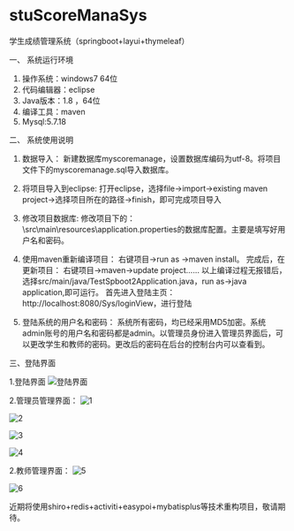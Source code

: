 # stuScoreManaSys
学生成绩管理系统（springboot+layui+thymeleaf）


一、	系统运行环境
1.	操作系统：windows7 64位
2.	代码编辑器：eclipse 
3.	Java版本：1.8 ，64位
4.	编译工具：maven
5.	Mysql:5.7.18

二、	系统使用说明
1.	数据导入：
新建数据库myscoremanage，设置数据库编码为utf-8。将项目文件下的myscoremanage.sql导入数据库。

2.	将项目导入到eclipse:
打开eclipse，选择file->import->existing maven project->选择项目所在的路径->finish，即可完成项目导入

3.	修改项目数据库:
修改项目下的：\src\main\resources\application.properties的数据库配置。主要是填写好用户名和密码。
 

4.	使用maven重新编译项目：
右键项目->run as ->maven install。
完成后，在更新项目：
右键项目->maven->update project……
以上编译过程无报错后，选择src/main/java/TestSpboot2Application.java，run as->java application,即可运行。
首先进入登陆主页：http://localhost:8080/Sys/loginView，进行登陆

5.	登陆系统的用户名和密码：
系统所有密码，均已经采用MD5加密。系统admin账号的用户名和密码都是admin。以管理员身份进入管理员界面后，可以更改学生和教师的密码。更改后的密码在后台的控制台内可以查看到。


三、登陆界面

1.登陆界面
![登陆界面](https://github.com/wonderfulMorty/stuScoreManaSys/blob/master/run_img/Snipaste_2019-05-27_13-50-27.png?raw=true)

2.管理员管理界面：
![1](https://github.com/wonderfulMorty/stuScoreManaSys/blob/master/run_img/Snipaste_2019-05-27_13-51-46.png?raw=true)

![2](https://github.com/wonderfulMorty/stuScoreManaSys/blob/master/run_img/Snipaste_2019-05-27_13-52-01.png?raw=true)

![3](https://github.com/wonderfulMorty/stuScoreManaSys/blob/master/run_img/Snipaste_2019-05-27_13-52-17.png?raw=true)

![4](https://github.com/wonderfulMorty/stuScoreManaSys/blob/master/run_img/Snipaste_2019-05-27_13-52-35.png?raw=true)

2.教师管理界面：
![5](https://github.com/wonderfulMorty/stuScoreManaSys/blob/master/run_img/Snipaste_2019-05-27_13-53-04.png?raw=true)

![6](https://github.com/wonderfulMorty/stuScoreManaSys/blob/master/run_img/Snipaste_2019-05-27_13-53-15.png?raw=true)


近期将使用shiro+redis+activiti+easypoi+mybatisplus等技术重构项目，敬请期待。

